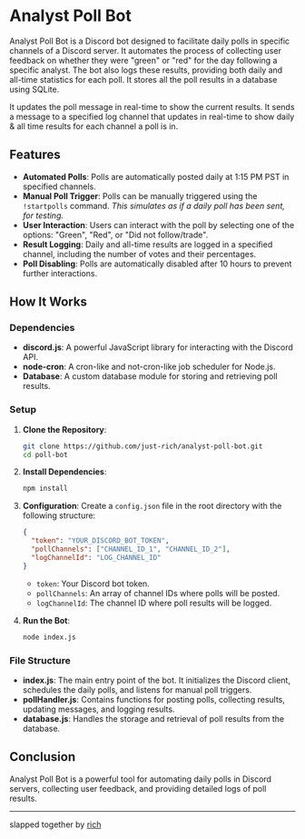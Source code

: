 # Analyst Poll Bot

Analyst Poll Bot is a Discord bot designed to facilitate daily polls in specific channels of a Discord server. It automates the process of collecting user feedback on whether they were "green" or "red" for the day following a specific analyst. The bot also logs these results, providing both daily and all-time statistics for each poll. It stores all the poll results in a database using SQLite.

It updates the poll message in real-time to show the current results. It sends a message to a specified log channel that updates in real-time to show daily & all time results for each channel a poll is in.

## Features

- **Automated Polls**: Polls are automatically posted daily at 1:15 PM PST in specified channels.
- **Manual Poll Trigger**: Polls can be manually triggered using the `!startpolls` command. *This simulates as if a daily poll has been sent, for testing.*
- **User Interaction**: Users can interact with the poll by selecting one of the options: "Green", "Red", or "Did not follow/trade".
- **Result Logging**: Daily and all-time results are logged in a specified channel, including the number of votes and their percentages.
- **Poll Disabling**: Polls are automatically disabled after 10 hours to prevent further interactions.

## How It Works

### Dependencies

- **discord.js**: A powerful JavaScript library for interacting with the Discord API.
- **node-cron**: A cron-like and not-cron-like job scheduler for Node.js.
- **Database**: A custom database module for storing and retrieving poll results.

### Setup

1. **Clone the Repository**:
   ```sh
   git clone https://github.com/just-rich/analyst-poll-bot.git
   cd poll-bot
   ```

2. **Install Dependencies**:
   ```sh
   npm install
   ```

3. **Configuration**:
   Create a `config.json` file in the root directory with the following structure:
   ```json
   {
     "token": "YOUR_DISCORD_BOT_TOKEN",
     "pollChannels": ["CHANNEL_ID_1", "CHANNEL_ID_2"],
     "logChannelId": "LOG_CHANNEL_ID"
   }
   ```
   - `token`: Your Discord bot token.
   - `pollChannels`: An array of channel IDs where polls will be posted.
   - `logChannelId`: The channel ID where poll results will be logged.

4. **Run the Bot**:
   ```sh
   node index.js
   ```

### File Structure

- **index.js**: The main entry point of the bot. It initializes the Discord client, schedules the daily polls, and listens for manual poll triggers.
- **pollHandler.js**: Contains functions for posting polls, collecting results, updating messages, and logging results.
- **database.js**: Handles the storage and retrieval of poll results from the database.

## Conclusion

Analyst Poll Bot is a powerful tool for automating daily polls in Discord servers, collecting user feedback, and providing detailed logs of poll results.

---
slapped together by [rich](https://richw.xyz)
